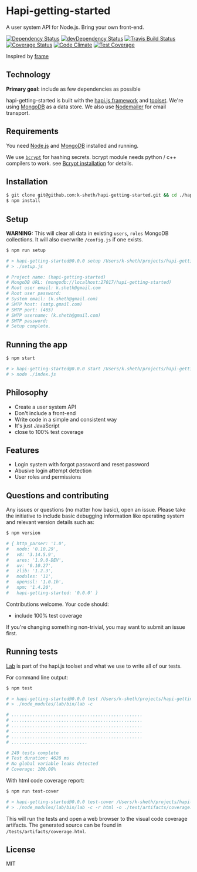 # Hapi-getting-started

A user system API for Node.js. Bring your own front-end.

[![Dependency Status](https://david-dm.org/k-sheth/hapi-getting-started.svg?style=flat)](https://david-dm.org/k-sheth/hapi-getting-started)
[![devDependency Status](https://david-dm.org/k-sheth/hapi-getting-started/dev-status.svg?style=flat)](https://david-dm.org/k-sheth/hapi-getting-started#info=devDependencies)
[![Travis Build Status](https://img.shields.io/travis/k-sheth/hapi-getting-started/master.svg)](https://travis-ci.org/k-sheth/hapi-getting-started)
[![Coverage Status](https://coveralls.io/repos/k-sheth/hapi-getting-started/badge.svg)](https://coveralls.io/r/k-sheth/hapi-getting-started)
[![Code Climate](https://codeclimate.com/github/k-sheth/hapi-getting-started/badges/gpa.svg)](https://codeclimate.com/github/k-sheth/hapi-getting-started)
[![Test Coverage](https://codeclimate.com/github/k-sheth/hapi-getting-started/badges/coverage.svg)](https://codeclimate.com/github/k-sheth/hapi-getting-started)

Inspired by [frame](https://github.com/jedireza/frame)

## Technology

__Primary goal:__ include as few dependencies as possible

hapi-getting-started is built with the [hapi.js framework](https://github.com/hapijs/hapi) and
[toolset](https://github.com/hapijs). We're using
[MongoDB](https://github.com/mongodb/node-mongodb-native/) as a data store. We
also use [Nodemailer](https://github.com/andris9/Nodemailer) for email
transport.

## Requirements

You need [Node.js](http://nodejs.org/download/) and
[MongoDB](http://www.mongodb.org/downloads) installed and running.

We use [`bcrypt`](https://github.com/ncb000gt/node.bcrypt.js) for hashing
secrets. bcrypt module needs python / c++ compilers to work. see [Bcrypt installation](https://github.com/jedireza/frame/wiki/bcrypt-Installation-Trouble) for details.

## Installation

```bash
$ git clone git@github.com:k-sheth/hapi-getting-started.git && cd ./hapi-getting-started
$ npm install
```


## Setup

__WARNING:__ This will clear all data in existing `users`, `roles` MongoDB collections. It will also overwrite `/config.js` if one
exists.

```bash
$ npm run setup

# > hapi-getting-started@0.0.0 setup /Users/k-sheth/projects/hapi-getting-started
# > ./setup.js

# Project name: (hapi-getting-started)
# MongoDB URL: (mongodb://localhost:27017/hapi-getting-started)
# Root user email: k.sheth@gmail.com
# Root user password:
# System email: (k.sheth@gmail.com)
# SMTP host: (smtp.gmail.com)
# SMTP port: (465)
# SMTP username: (k.sheth@gmail.com)
# SMTP password:
# Setup complete.
```


## Running the app

```bash
$ npm start

# > hapi-getting-started@0.0.0 start /Users/k.sheth/projects/hapi-getting-started
# > node ./index.js
```

## Philosophy

 - Create a user system API
 - Don't include a front-end
 - Write code in a simple and consistent way
 - It's just JavaScript
 - close to 100% test coverage


## Features

 - Login system with forgot password and reset password
 - Abusive login attempt detection
 - User roles and permissions


## Questions and contributing

Any issues or questions (no matter how basic), open an issue. Please take the
initiative to include basic debugging information like operating system
and relevant version details such as:

```bash
$ npm version

# { http_parser: '1.0',
#   node: '0.10.29',
#   v8: '3.14.5.9',
#   ares: '1.9.0-DEV',
#   uv: '0.10.27',
#   zlib: '1.2.3',
#   modules: '11',
#   openssl: '1.0.1h',
#   npm: '1.4.20',
#   hapi-getting-started: '0.0.0' }
```

Contributions welcome. Your code should:

 - include 100% test coverage

If you're changing something non-trivial, you may want to submit an issue
first.


## Running tests

[Lab](https://github.com/hapijs/lab) is part of the hapi.js toolset and what we
use to write all of our tests.

For command line output:

```bash
$ npm test

# > hapi-getting-started@0.0.0 test /Users/k-sheth/projects/hapi-getting-started
# > ./node_modules/lab/bin/lab -c

# ..................................................
# ..................................................
# ..................................................
# ..................................................
# ..................................................
# .............................

# 249 tests complete
# Test duration: 4628 ms
# No global variable leaks detected
# Coverage: 100.00%
```

With html code coverage report:

```bash
$ npm run test-cover

# > hapi-getting-started@0.0.0 test-cover /Users/k-sheth/projects/hapi-getting-started
# > ./node_modules/lab/bin/lab -c -r html -o ./test/artifacts/coverage.html && open ./test/artifacts/coverage.html
```

This will run the tests and open a web browser to the visual code coverage
artifacts. The generated source can be found in `/tests/artifacts/coverage.html`.


## License

MIT

